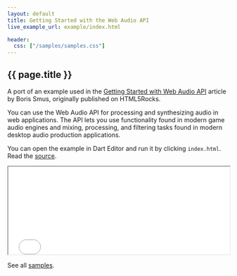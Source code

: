 ```yaml
---
layout: default
title: Getting Started with the Web Audio API
live_example_url: example/index.html

header:
  css: ["/samples/samples.css"]
---
```


## {{ page.title }}

A port of an example used in the
[Getting Started with Web Audio API](http://www.html5rocks.com/en/tutorials/webaudio/intro/)
article by Boris Smus, originally published on HTML5Rocks.

You can use the Web Audio API for processing and synthesizing audio in web
applications. The API lets you use functionality found in modern game audio
engines and mixing, processing, and filtering tasks found in modern desktop
audio production applications.

You can open the example in Dart Editor and run it by clicking `index.html`.
Read the
[source](https://github.com/dart-lang/dart-samples/tree/master/html5/web/webaudio/intro).

<iframe class="running-app-frame"
        style="height:200px;width:100%;"
        src="{{page.live_example_url}}">
</iframe>

See all [samples](/samples/).
